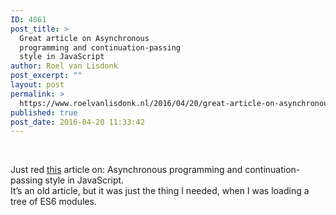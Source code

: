 ```yaml
---
ID: 4861
post_title: >
  Great article on Asynchronous
  programming and continuation-passing
  style in JavaScript
author: Roel van Lisdonk
post_excerpt: ""
layout: post
permalink: >
  https://www.roelvanlisdonk.nl/2016/04/20/great-article-on-asynchronous-programming-and-continuation-passing-style-in-javascript/
published: true
post_date: 2016-04-20 11:33:42
---
```

<p>&nbsp;</p> <p>Just red <a href="http://www.2ality.com/2012/06/continuation-passing-style.html">this</a> article on: Asynchronous programming and continuation-passing style in JavaScript.<br>It’s an old article, but it was just the thing I needed, when I was loading a tree of ES6 modules.</p>